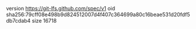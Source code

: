 version https://git-lfs.github.com/spec/v1
oid sha256:79cff08e498b9d824512007d4f407c364699a80c16beae531d20fdf5db7cdab4
size 16718
